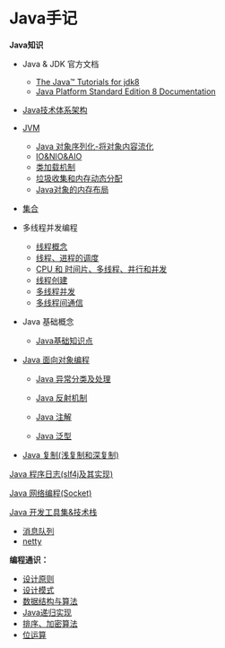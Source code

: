 # Java手记

**Java知识**

- Java & JDK 官方文档

  - [The Java™ Tutorials for jdk8](https://docs.oracle.com/javase/tutorial/essential/TOC.html)
  - [Java Platform Standard Edition 8 Documentation](https://docs.oracle.com/javase/8/docs/)

- [Java技术体系架构](01java_structure.md)

- [JVM](jvm.md)

  - [Java 对象序列化-将对象内容流化](java_serializable.md)
  - [IO&NIO&AIO](jvm_bio_nio_aio.md)
  - [类加载机制](jvm_class_load.md)
  - [垃圾收集和内存动态分配](jvm_gc.mds)
  - [Java对象的内存布局](jvm_object.md)

- [集合](java_collection.md)

- 多线程并发编程

  - [线程概念](thread_concept.md)
  - [线程、进程的调度](thread_progress_schedule.md)
  - [CPU 和 时间片、多线程、并行和并发](thread_cpu.md)
  - [线程创建](thread_create.md)
  - [多线程并发](thread_safe.md)
  - [多线程间通信](thread_communication.md)

- Java 基础概念

  - [Java基础知识点](java_base.md)
  
- [Java 面向对象编程](java_oo.md)
  - [Java 异常分类及处理](java_exception.md)
  
  - [Java 反射机制](java_reflection.md)
  - [Java 注解](java_annotation.md)
  - [Java 泛型](java_generics.md)
- [Java 复制(浅复制和深复制)](java_clone.md)
  

[Java 程序日志(slf4j及其实现)](java_log.md)

[Java 网络编程(Socket)](java_network.md)

[Java 开发工具集&技术栈](dev.md)

- [消息队列](msg_queue.md)
- [netty](netty.md)

**编程通识：**

- [设计原则](design_rule.md)
- [设计模式](design_pattern.md)
- [数据结构与算法](data_structure.md)
- [Java递归实现](java_recursion.md)
- [排序、加密算法](algorithm)
- [位运算](bit_operation.md)


